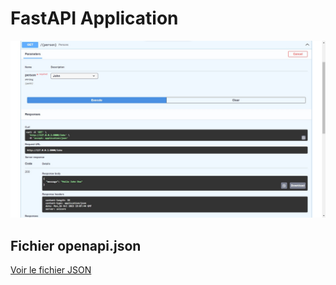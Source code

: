 # FastAPI Application

![image](./assets/docs.jpg)

## Fichier openapi.json
[Voir le fichier JSON](./assets/openapi.json)